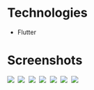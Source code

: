 # Technologies
- Flutter
# Screenshots
<kbd>
  <img src="Images/2.jpg">
  <img src="Images/3.jpg">
  <img src="Images/4.jpg">
  <img src="Images/7.jpg">
  <img src="Images/5.jpg">
  <img src="Images/6.jpg">
  <img src="Images/8.jpg">
</kbd>
